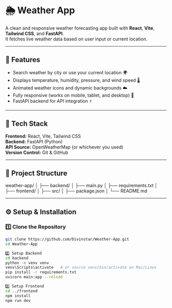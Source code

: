 # 🌦️ Weather App

A clean and responsive weather forecasting app built with **React**, **Vite**, **Tailwind CSS**, and **FastAPI**.  
It fetches live weather data based on user input or current location.

---

## 🚀 Features

- Search weather by city or use your current location 🌍  
- Displays temperature, humidity, pressure, and wind speed 🌡️  
- Animated weather icons and dynamic backgrounds ☁️  
- Fully responsive (works on mobile, tablet, and desktop) 📱  
- FastAPI backend for API integration ⚡  

---

## 🧰 Tech Stack

**Frontend:** React, Vite, Tailwind CSS  
**Backend:** FastAPI (Python)  
**API Source:** OpenWeatherMap (or whichever you used)  
**Version Control:** Git & GitHub  

---

## 📁 Project Structure

weather-app/
│
├── backend/
│ ├── main.py
│ ├── requirements.txt
│
├── frontend/
│ ├── src/
│ ├── package.json
│
└── README.md


---

## ⚙️ Setup & Installation

### 1️⃣ Clone the Repository
```bash
git clone https://github.com/Divinstar/Weather-App.git
cd Weather-App

2️⃣ Setup Backend
cd backend
python -m venv venv
venv\Scripts\activate   # or source venv/bin/activate on Mac/Linux
pip install -r requirements.txt
uvicorn main:app --reload

3️⃣ Setup Frontend
cd ../frontend
npm install
npm run dev


